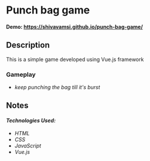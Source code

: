 # Punch bag game

#### Demo: <https://shivavamsi.github.io/punch-bag-game/>

## Description

This is a simple game developed using Vue.js framework

### Gameplay

-   _keep punching the bag till it's burst_

## Notes

#### _Technologies Used:_

-   _HTML_
-   _CSS_
-   _JavaScript_
-   _Vue.js_
